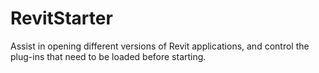 # RevitStarter
Assist in opening different versions of Revit applications, and control the plug-ins that need to be loaded before starting.
